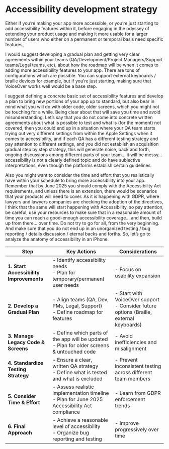 # Accessibility development strategy
Either if you’re making your app more accessible, or you’re just starting to add accessibility features within it, before engaging in the odyssey of extending your product usage and making it more usable for a larger number of users who either on a permanent or temporal basis need specific features, 

I would suggest developing a gradual plan and getting very clear agreements within your teams (QA/Development/Project Managers/Support teams/Legal teams, etc), about how the roadmap will be when it comes to adding more accessibility features to your app. There are tons of configurations which are possible. You can support external keyboards / braille devices for example, but if you’re just starting, making sure that VoiceOver works well would be a base step. 

I suggest defining a concrete basic set of accessibility features and develop a plan to bring new portions of your app up to standard, but also bear in mind what you will do with older code, older screens, which you might not be touching for a while. Being clear about that will save you time and avoid misunderstanding. Let’s say that you do not come into concrete written agreements about what is possible to test and what is (for the moment) not covered, then you could end up in a situation where your QA team starts trying out very different settings from within the Apple Settings when it comes to accessibility, and if each QA has a different testing strategy and pay attention to different settings, and you did not establish an acquisition gradual step by step strategy, this will generate noise, back and forth, ongoing discussions among different parts of your team… it will be messy… accessibility is not a clearly defined topic and do have subjective interpretations, even though the platforms establish certain guidelines. 

Also you might want to consider the time and effort that you realistically have within your schedule to bring more accessibility into your app. Remember that by June 2025 you should comply with the Accessibility Act requirements, and unless there is an extension, there would be scenarios that your products will need to cover. 
As it is happening with GDPR, where lawyers and lawyers companies are checking the adoption of the directives, 
I think that the same will start happening with Accessibility, so pay attention, be careful, use your resources to make sure that in a reasonable amount of time you can reach a good-enough accessibility coverage… and then, build up from there… over time. Do not try to go for all, from the very beginning. 
And make sure that you do not end up in an unorganized testing / bug reporting / details discussion / eternal backs and forths. 
So, let’s go to analyze the anatomy of accessibility in an iPhone.

| **Step**                            | **Key Actions**                                          | **Considerations**                                      |
|-------------------------------------|--------------------------------------------------------|--------------------------------------------------------|
| **1. Start Accessibility Improvements** | - Identify accessibility needs  <br> - Plan for temporary/permanent user needs | - Focus on usability expansion |
| **2. Develop a Gradual Plan**        | - Align teams (QA, Dev, PMs, Legal, Support)  <br> - Define roadmap for features | - Start with VoiceOver support  <br> - Consider future options (Braille, external keyboards) |
| **3. Manage Legacy Code & Screens**  | - Define which parts of the app will be updated <br> - Plan for older screens & untouched code | - Avoid inefficiencies and misalignment |
| **4. Standardize Testing Strategy**  | - Ensure a clear, written QA strategy <br> - Define what is tested and what is excluded | - Prevent inconsistent testing across different team members |
| **5. Consider Time & Effort**        | - Assess realistic implementation timeline <br> - Plan for June 2025 Accessibility Act compliance | - Learn from GDPR enforcement trends |
| **6. Final Approach**                | - Achieve a reasonable level of accessibility <br> - Organize bug reporting and testing | - Improve progressively over time |


